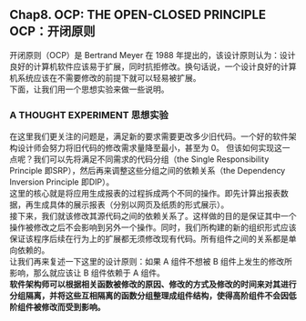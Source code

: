 ## Chap8. OCP: THE OPEN-CLOSED PRINCIPLE OCP：开闭原则       
开闭原则（OCP）是 Bertrand Meyer 在 1988 年提出的，该设计原则认为：设计良好的计算机软件应该易于扩展，同时抗拒修改。换句话说，一个设计良好的计算机系统应该在不需要修改的前提下就可以轻易被扩展。           
下面，让我们用一个思想实验来做一些说明。      
### A THOUGHT EXPERIMENT 思想实验        
在这里我们更关注的问题是，满足新的要求需要更改多少旧代码。一个好的软件架构设计师会努力将旧代码的修改需求量降至最小，甚至为 0。
但该如何实现这一点呢？我们可以先将满足不同需求的代码分组（the Single Responsibility Principle 即SRP），然后再来调整这些分组之间的依赖关系（the Dependency Inversion Principle 即DIP）。    
这里的核心就是将应用生成报表的过程拆成两个不同的操作。即先计算出报表数据，再生成具体的展示报表（分别以网页及纸质的形式展示）。     
接下来，我们就该修改其源代码之间的依赖关系了。这样做的目的是保证其中一个操作被修改之后不会影响到另外一个操作。同时，我们所构建的新的组织形式应该保证该程序后续在行为上的扩展都无须修改现有代码。所有组件之间的关系都是单向依赖的。      
让我们再来复述一下这里的设计原则：如果 A 组件不想被 B 组件上发生的修改所影响，那么就应该让 B 组件依赖于 A 组件。      
<b>软件架构师可以根据相关函数被修改的原因、修改的方式及修改的时间来对其进行分组隔离，并将这些互相隔离的函数分组整理成组件结构，使得高阶组件不会因低阶组件被修改而受到影响。</b>    

